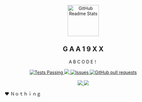<!--
**dirgareborn/dirgareborn** is a ✨ _special_ ✨ repository because its `README.md` (this file) appears on your GitHub profile.

Here are some ideas to get you started:

- 🔭 I’m currently working on ...
- 🌱 I’m currently learning ...
- 👯 I’m looking to collaborate on ...
- 🤔 I’m looking for help with ...
- 💬 Ask me about ...
- 📫 How to reach me: ...
- 😄 Pronouns: ...
- ⚡ Fun fact: ...
-->

<p align="center">
 <img width="100px" src="https://res.cloudinary.com/anuraghazra/image/upload/v1594908242/logo_ccswme.svg" align="center" alt="GitHub Readme Stats" />
 <h2 align="center">G A A 1 9 X X</h2>
 <p align="center">A B C O D E！</p>
</p>
  <p align="center">
    <a href="https://github.com/dirgareborn/github-readme-stats/actions">
      <img alt="Tests Passing" src="https://github.com/dirgareborn/github-readme-stats/workflows/Test/badge.svg" />
    </a>
    <a href="https://codecov.io/gh/dirgareborn/github-readme-stats">
      <img src="https://codecov.io/gh/dirgareborn/github-readme-stats/branch/master/graph/badge.svg" />
    </a>
    <a href="https://github.com/dirgareborn/github-readme-stats/issues">
      <img alt="Issues" src="https://img.shields.io/github/issues/dirgareborn/github-readme-stats?color=0088ff" />
    </a>
    <a href="https://github.com/dirgareborn/github-readme-stats/pulls">
      <img alt="GitHub pull requests" src="https://img.shields.io/github/issues-pr/dirgareborn/github-readme-stats?color=0088ff" />
    </a>
    <br />
    <br />
    <a href="https://a.paddle.com/v2/click/16413/119403?link=1227">
      <img src="https://img.shields.io/badge/Supported%20by-VSCode%20Power%20User%20%E2%86%92-gray.svg?colorA=655BE1&colorB=4F44D6&style=for-the-badge"/>
    </a>
    <a href="https://a.paddle.com/v2/click/16413/119403?link=2345">
      <img src="https://img.shields.io/badge/Supported%20by-Node%20Cli.com%20%E2%86%92-gray.svg?colorA=61c265&colorB=4CAF50&style=for-the-badge"/>
    </a>
  </p>

 
 :heart: Ｎｏｔｈｉｎｇ

